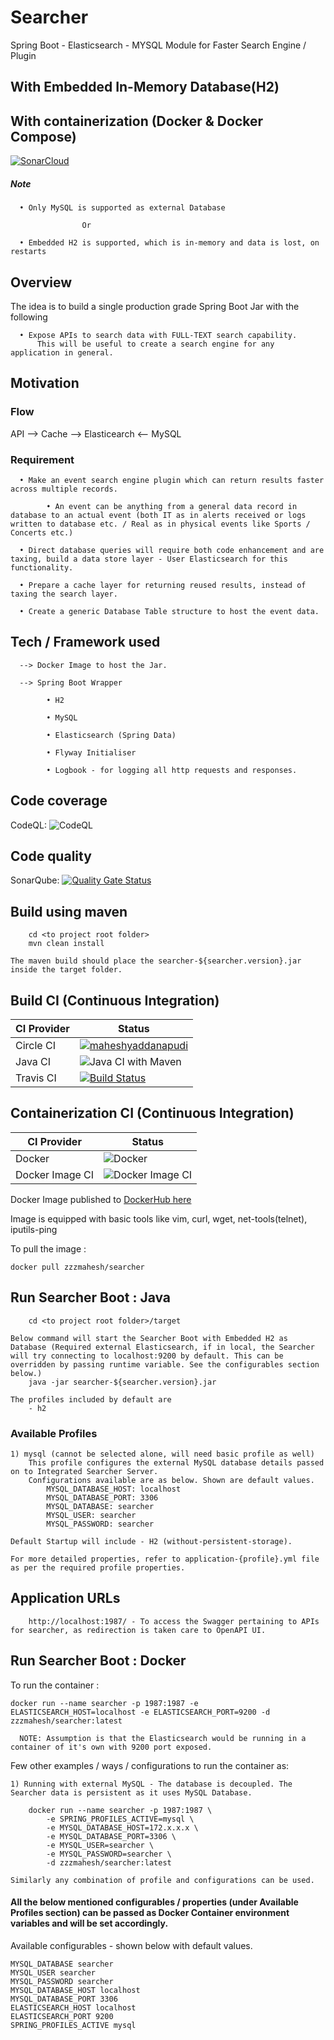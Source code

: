 # Searcher
Spring Boot - Elasticsearch - MYSQL Module for Faster Search Engine / Plugin

## With Embedded In-Memory Database(H2)
## With containerization (Docker & Docker Compose)


[![SonarCloud](https://sonarcloud.io/images/project_badges/sonarcloud-black.svg)](https://sonarcloud.io/dashboard?id=maheshyaddanapudi_searcher)

##### Note

      • Only MySQL is supported as external Database
      
      				Or
      
      • Embedded H2 is supported, which is in-memory and data is lost, on restarts


## Overview

The idea is to build a single production grade Spring Boot Jar with the following

      • Expose APIs to search data with FULL-TEXT search capability.
          This will be useful to create a search engine for any application in general.

## Motivation

### Flow

  API --> Cache --> Elasticearch <-- MySQL

### Requirement

      • Make an event search engine plugin which can return results faster across multiple records.

            • An event can be anything from a general data record in database to an actual event (both IT as in alerts received or logs written to database etc. / Real as in physical events like Sports / Concerts etc.)
      
      • Direct database queries will require both code enhancement and are taxing, build a data store layer - User Elasticsearch for this functionality.

      • Prepare a cache layer for returning reused results, instead of taxing the search layer.

      • Create a generic Database Table structure to host the event data.

## Tech / Framework used

      --> Docker Image to host the Jar. 
	  			
      --> Spring Boot Wrapper
            
            • H2
            
            • MySQL

            • Elasticsearch (Spring Data)

            • Flyway Initialiser

            • Logbook - for logging all http requests and responses.

## Code coverage

CodeQL: ![CodeQL](https://github.com/maheshyaddanapudi/searcher/workflows/CodeQL/badge.svg?branch=main)

## Code quality

SonarQube: [![Quality Gate Status](https://sonarcloud.io/api/project_badges/measure?project=maheshyaddanapudi_searcher&metric=alert_status)](https://sonarcloud.io/dashboard?id=maheshyaddanapudi_searcher)

## Build using maven

		cd <to project root folder>
		mvn clean install
		
	The maven build should place the searcher-${searcher.version}.jar inside the target folder.

## Build CI (Continuous Integration)

| CI Provider | Status          |
| ------- | ------------------ |
| Circle CI   | [![maheshyaddanapudi](https://circleci.com/gh/maheshyaddanapudi/searcher.svg?style=shield)](https://circleci.com/gh/maheshyaddanapudi/searcher) |
| Java CI   | ![Java CI with Maven](https://github.com/maheshyaddanapudi/searcher/workflows/Java%20CI%20with%20Maven/badge.svg?branch=main) |
| Travis CI   | [![Build Status](https://travis-ci.com/maheshyaddanapudi/search.svg?branch=main)](https://travis-ci.com/maheshyaddanapudi/search) |

## Containerization CI (Continuous Integration)

| CI Provider | Status          |
| ------- | ------------------ |
| Docker   | ![Docker](https://github.com/maheshyaddanapudi/searcher/workflows/Docker/badge.svg?branch=main) |
| Docker Image CI   | ![Docker Image CI](https://github.com/maheshyaddanapudi/searcher/workflows/Docker%20Image%20CI/badge.svg?branch=main) |

Docker Image published to <a href="https://hub.docker.com/repository/docker/zzzmahesh/searcher" target="_blank">DockerHub here</a>

Image is equipped with basic tools like vim, curl, wget, net-tools(telnet), iputils-ping

To pull the image :

	docker pull zzzmahesh/searcher

## Run Searcher Boot : Java

		cd <to project root folder>/target
		
	Below command will start the Searcher Boot with Embedded H2 as Database (Required external Elasticsearch, if in local, the Searcher will try connecting to localhost:9200 by default. This can be overridden by passing runtime variable. See the configurables section below.)
		java -jar searcher-${searcher.version}.jar

    The profiles included by default are
        - h2

### Available Profiles

    1) mysql (cannot be selected alone, will need basic profile as well)
        This profile configures the external MySQL database details passed on to Integrated Searcher Server.
        Configurations available are as below. Shown are default values.
            MYSQL_DATABASE_HOST: localhost
            MYSQL_DATABASE_PORT: 3306
            MYSQL_DATABASE: searcher
            MYSQL_USER: searcher
            MYSQL_PASSWORD: searcher
            
    Default Startup will include - H2 (without-persistent-storage).

    For more detailed properties, refer to application-{profile}.yml file as per the required profile properties.

## Application URLs

		http://localhost:1987/ - To access the Swagger pertaining to APIs for searcher, as redirection is taken care to OpenAPI UI.

## Run Searcher Boot : Docker

To run the container :

    docker run --name searcher -p 1987:1987 -e ELASTICSEARCH_HOST=localhost -e ELASTICSEARCH_PORT=9200 -d zzzmahesh/searcher:latest

      NOTE: Assumption is that the Elasticsearch would be running in a container of it's own with 9200 port exposed. 

Few other examples / ways / configurations to run the container as:

    1) Running with external MySQL - The database is decoupled. The Searcher data is persistent as it uses MySQL Database.

        docker run --name searcher -p 1987:1987 \
            -e SPRING_PROFILES_ACTIVE=mysql \
            -e MYSQL_DATABASE_HOST=172.x.x.x \
            -e MYSQL_DATABASE_PORT=3306 \
            -e MYSQL_USER=searcher \
            -e MYSQL_PASSWORD=searcher \
            -d zzzmahesh/searcher:latest

    Similarly any combination of profile and configurations can be used.

#### All the below mentioned configurables / properties (under Available Profiles section) can be passed as Docker Container environment variables and will be set accordingly.

Available configurables - shown below with default values.

    MYSQL_DATABASE searcher
    MYSQL_USER searcher
    MYSQL_PASSWORD searcher
    MYSQL_DATABASE_HOST localhost
    MYSQL_DATABASE_PORT 3306
    ELASTICSEARCH_HOST localhost
    ELASTICSEARCH_PORT 9200
    SPRING_PROFILES_ACTIVE mysql


